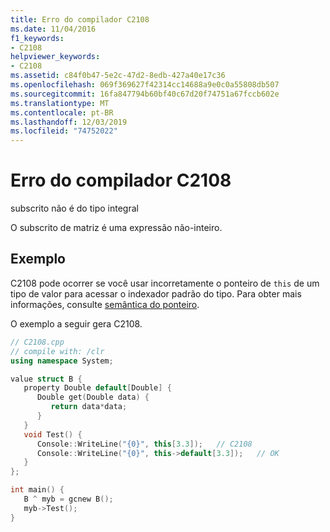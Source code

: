 ```yaml
---
title: Erro do compilador C2108
ms.date: 11/04/2016
f1_keywords:
- C2108
helpviewer_keywords:
- C2108
ms.assetid: c84f0b47-5e2c-47d2-8edb-427a40e17c36
ms.openlocfilehash: 069f369627f42314cc14688a9e0c0a55808db507
ms.sourcegitcommit: 16fa847794b60bf40c67d20f74751a67fccb602e
ms.translationtype: MT
ms.contentlocale: pt-BR
ms.lasthandoff: 12/03/2019
ms.locfileid: "74752022"
---
```

# <a name="compiler-error-c2108"></a>Erro do compilador C2108

subscrito não é do tipo integral

O subscrito de matriz é uma expressão não-inteiro.

## <a name="example"></a>Exemplo

C2108 pode ocorrer se você usar incorretamente o ponteiro de `this` de um tipo de valor para acessar o indexador padrão do tipo. Para obter mais informações, consulte [semântica do ponteiro](../../dotnet/how-to-define-and-consume-classes-and-structs-cpp-cli.md#BKMK_Semantics_of_the_this_pointer).

O exemplo a seguir gera C2108.

```cpp
// C2108.cpp
// compile with: /clr
using namespace System;

value struct B {
   property Double default[Double] {
      Double get(Double data) {
         return data*data;
      }
   }
   void Test() {
      Console::WriteLine("{0}", this[3.3]);   // C2108
      Console::WriteLine("{0}", this->default[3.3]);   // OK
   }
};

int main() {
   B ^ myb = gcnew B();
   myb->Test();
}
```
